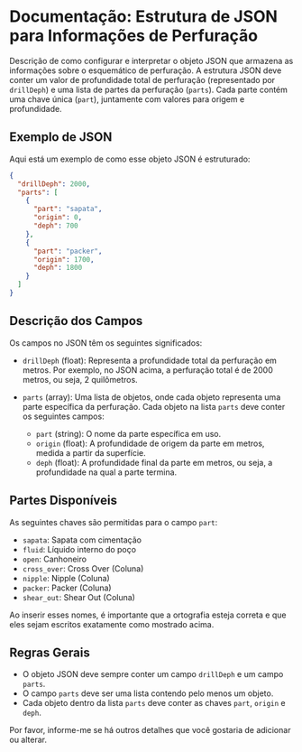 # Documentação: Estrutura de JSON para Informações de Perfuração

Descrição de como configurar e interpretar o objeto JSON que armazena as informações sobre o esquemático de perfuração. A estrutura JSON deve conter um valor de profundidade total de perfuração (representado por `drillDeph`) e uma lista de partes da perfuração (`parts`). Cada parte contém uma chave única (`part`), juntamente com valores para origem e profundidade.

## Exemplo de JSON

Aqui está um exemplo de como esse objeto JSON é estruturado:

```json
{
  "drillDeph": 2000,
  "parts": [
    {
      "part": "sapata",
      "origin": 0,
      "deph": 700
    },
    {
      "part": "packer",
      "origin": 1700,
      "deph": 1800
    }
  ]
}
```

## Descrição dos Campos

Os campos no JSON têm os seguintes significados:

- `drillDeph` (float): Representa a profundidade total da perfuração em metros. Por exemplo, no JSON acima, a perfuração total é de 2000 metros, ou seja, 2 quilômetros.

- `parts` (array): Uma lista de objetos, onde cada objeto representa uma parte específica da perfuração. Cada objeto na lista `parts` deve conter os seguintes campos:
  - `part` (string): O nome da parte específica em uso.
  - `origin` (float): A profundidade de origem da parte em metros, medida a partir da superfície.
  - `deph` (float): A profundidade final da parte em metros, ou seja, a profundidade na qual a parte termina.

## Partes Disponíveis

As seguintes chaves são permitidas para o campo `part`:

- `sapata`: Sapata com cimentação
- `fluid`: Líquido interno do poço
- `open`: Canhoneiro
- `cross_over`: Cross Over (Coluna)
- `nipple`: Nipple (Coluna)
- `packer`: Packer (Coluna)
- `shear_out`: Shear Out (Coluna)

Ao inserir esses nomes, é importante que a ortografia esteja correta e que eles sejam escritos exatamente como mostrado acima.

## Regras Gerais

- O objeto JSON deve sempre conter um campo `drillDeph` e um campo `parts`.
- O campo `parts` deve ser uma lista contendo pelo menos um objeto.
- Cada objeto dentro da lista `parts` deve conter as chaves `part`, `origin` e `deph`.

Por favor, informe-me se há outros detalhes que você gostaria de adicionar ou alterar.